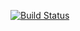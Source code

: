 [![Build Status](https://travis-ci.org/tirithen/rules-experiment.svg?branch=master)](https://travis-ci.org/tirithen/rules-experiment)
